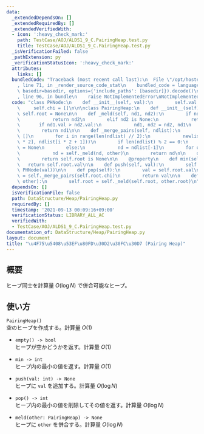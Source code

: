 ```yaml
---
data:
  _extendedDependsOn: []
  _extendedRequiredBy: []
  _extendedVerifiedWith:
  - icon: ':heavy_check_mark:'
    path: TestCase/AOJ/ALDS1_9_C.PairingHeap.test.py
    title: TestCase/AOJ/ALDS1_9_C.PairingHeap.test.py
  _isVerificationFailed: false
  _pathExtension: py
  _verificationStatusIcon: ':heavy_check_mark:'
  attributes:
    links: []
  bundledCode: "Traceback (most recent call last):\n  File \"/opt/hostedtoolcache/Python/3.10.5/x64/lib/python3.10/site-packages/onlinejudge_verify/documentation/build.py\"\
    , line 71, in _render_source_code_stat\n    bundled_code = language.bundle(stat.path,\
    \ basedir=basedir, options={'include_paths': [basedir]}).decode()\n  File \"/opt/hostedtoolcache/Python/3.10.5/x64/lib/python3.10/site-packages/onlinejudge_verify/languages/python.py\"\
    , line 96, in bundle\n    raise NotImplementedError\nNotImplementedError\n"
  code: "class PHNode:\n    def __init__(self, val):\n        self.val = val\n   \
    \     self.chi = []\n\n\nclass PairingHeap:\n    def __init__(self):\n       \
    \ self.root = None\n\n    def _meld(self, nd1, nd2):\n        if nd1 is None:\n\
    \            return nd2\n        elif nd2 is None:\n            return nd1\n \
    \       if nd1.val > nd2.val:\n            nd1, nd2 = nd2, nd1\n        nd1.chi.append(nd2)\n\
    \        return nd1\n\n    def _merge_pairs(self, ndlist):\n        newlist =\
    \ []\n        for i in range(len(ndlist) // 2):\n            newlist.append(self._meld(ndlist[i\
    \ * 2], ndlist[i * 2 + 1]))\n        if len(ndlist) % 2 == 0:\n            nd\
    \ = None\n        else:\n            nd = ndlist[-1]\n        for other in newlist:\n\
    \            nd = self._meld(nd, other)\n        return nd\n\n    def empty(self):\n\
    \        return self.root is None\n\n    @property\n    def min(self):\n     \
    \   return self.root.val\n\n    def push(self, val):\n        self.root = self._meld(self.root,\
    \ PHNode(val))\n\n    def pop(self):\n        val = self.root.val\n        self.root\
    \ = self._merge_pairs(self.root.chi)\n        return val\n\n    def meld(self,\
    \ other):\n        self.root = self._meld(self.root, other.root)\n"
  dependsOn: []
  isVerificationFile: false
  path: DataStructure/Heap/PairingHeap.py
  requiredBy: []
  timestamp: '2021-09-13 00:09:16+09:00'
  verificationStatus: LIBRARY_ALL_AC
  verifiedWith:
  - TestCase/AOJ/ALDS1_9_C.PairingHeap.test.py
documentation_of: DataStructure/Heap/PairingHeap.py
layout: document
title: "\u4F75\u5408\u53EF\u80FD\u30D2\u30FC\u30D7 (Pairing Heap)"
---
```


## 概要
ヒープ同士を計算量 $O(\log N)$ で併合可能なヒープ。

## 使い方
`PairingHeap()`  
空のヒープを作成する。計算量 $O(1)$

- `empty() -> bool`  
ヒープが空かどうかを返す。計算量 $O(1)$

- `min -> int`  
ヒープ内の最小の値を返す。計算量 $O(1)$

- `push(val: int) -> None`  
ヒープに `val` を追加する。計算量 $O(\log N)$

- `pop() -> int`  
ヒープ内の最小の値を削除してその値を返す。計算量 $O(\log N)$

- `meld(other: PairingHeap) -> None`  
ヒープに `other` を併合する。計算量 $O(\log N)$
